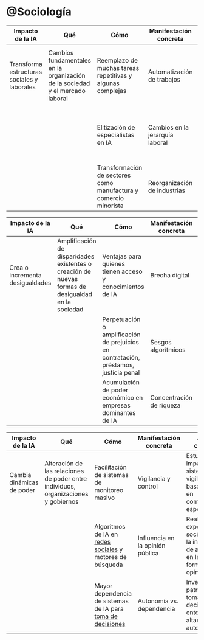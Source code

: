 # @Sociología

|Impacto de la IA | Qué | Cómo | Manifestación concreta | Acción concreta | Cómo | Qué | Contribución |
|-|-|-|-|-|-|-|-|
|Transforma estructuras sociales y laborales|Cambios fundamentales en la organización de la sociedad y el mercado laboral|Reemplazo de muchas tareas repetitivas y algunas complejas|Automatización de trabajos| Realizar estudios de campo sobre el impacto de la automatización en diferentes sectores | Analizar impacto social de la automatización | Informar políticas de adaptación laboral | Guía la transformación laboral ética |
|||Elitización de especialistas en IA|Cambios en la jerarquía laboral| Conducir entrevistas y encuestas a trabajadores en industrias afectadas por la IA | Estudiar nuevas dinámicas laborales | Proponer modelos de organización inclusivos | |
|||Transformación de sectores como manufactura y comercio minorista|Reorganización de industrias| Crear modelos predictivos de cambios en la estructura laboral | Investigar cambios en sectores clave | Desarrollar estrategias de transición sectorial | |

|Impacto de la IA | Qué | Cómo | Manifestación concreta | Acción concreta | Cómo | Qué | Contribución |
|-|-|-|-|-|-|-|-|
|Crea o incrementa desigualdades | Amplificación de disparidades existentes o creación de nuevas formas de desigualdad en la sociedad |Ventajas para quienes tienen acceso y conocimientos de IA|Brecha digital| Mapear el acceso y uso de tecnologías IA en diferentes grupos sociodemográficos | Identificar grupos vulnerables | Diseñar programas de inclusión digital | Promueve la equidad en la era de la IA |
|||Perpetuación o amplificación de prejuicios en contratación, préstamos, justicia penal|Sesgos algorítmicos| Desarrollar metodologías para evaluar sesgos en sistemas de IA | Auditar sistemas de IA | Desarrollar métodos de detección y corrección de sesgos | |
|||Acumulación de poder económico en empresas dominantes de IA|Concentración de riqueza| Analizar patrones de propiedad y control de empresas de IA | Analizar patrones de concentración económica | Proponer modelos de distribución equitativa | |

|Impacto de la IA | Qué | Cómo | Manifestación concreta | Acción concreta | Cómo | Qué | Contribución |
|-|-|-|-|-|-|-|-|
|Cambia dinámicas de poder|Alteración de las relaciones de poder entre individuos, organizaciones y gobiernos|Facilitación de sistemas de monitoreo masivo|Vigilancia y control| Estudiar el impacto de sistemas de vigilancia basados en IA en comunidades específicas | Evaluar implicaciones éticas | [Desarrollar marcos regulatorios](legislacionAI.md) | Fomenta el uso ético y responsable de la IA |
|||Algoritmos de IA en [redes sociales](https://www.slate.com/articles/technology/cover_story/2016/01/how_facebook_s_news_feed_algorithm_works.html) y motores de búsqueda|Influencia en la opinión pública| Realizar experimentos sociales sobre la influencia de algoritmos en la formación de opiniones | Estudiar impacto en el discurso público | Crear pautas para la transparencia algorítmica | |
|||Mayor dependencia de sistemas de IA para [toma de decisiones](https://digitalfuturesociety.com/es/podcasts/capitulo-3-bosco-y-el-bono-para-pagar-la-luz/)|Autonomía vs. dependencia| Investigar patrones de toma de decisiones en entornos altamente automatizados | Investigar efectos en la toma de decisiones | Proponer modelos de gobernanza de IA | |
